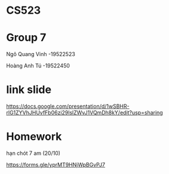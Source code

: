 # CS523
# Group 7
Ngô Quang Vinh -19522523

Hoàng Anh Tú -19522450
# link slide

https://docs.google.com/presentation/d/1wSBHR-rlG1ZYVhJHUvfFb06zi29lslZWvJ1VQmDh8kY/edit?usp=sharing

# Homework

hạn chót 7 am (20/10)

https://forms.gle/yprMT9HNjWpBGvPJ7

